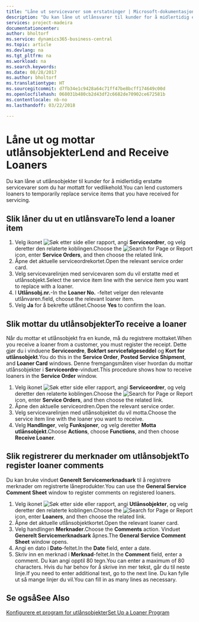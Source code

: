 ```yaml
---
title: "Låne ut servicevarer som erstatninger | Microsoft-dokumentasjon"
description: "Du kan låne ut utlånsvarer til kunder for å midlertidig erstatte servicevarer som du har mottatt for vedlikehold."
services: project-madeira
documentationcenter: 
author: bholtorf
ms.service: dynamics365-business-central
ms.topic: article
ms.devlang: na
ms.tgt_pltfrm: na
ms.workload: na
ms.search.keywords: 
ms.date: 08/28/2017
ms.author: bholtorf
ms.translationtype: HT
ms.sourcegitcommit: d7fb34e1c9428a64c71ff47be8bcff174649c00d
ms.openlocfilehash: 068031b480cb2d43df2c6682de70902ce672581b
ms.contentlocale: nb-no
ms.lasthandoff: 03/22/2018

---
```

# <a name="lend-and-receive-loaners"></a><span data-ttu-id="ef97c-103">Låne ut og mottar utlånsobjekter</span><span class="sxs-lookup"><span data-stu-id="ef97c-103">Lend and Receive Loaners</span></span>
<span data-ttu-id="ef97c-104">Du kan låne ut utlånsobjekter til kunder for å midlertidig erstatte servicevarer som du har mottatt for vedlikehold.</span><span class="sxs-lookup"><span data-stu-id="ef97c-104">You can lend customers loaners to temporarily replace service items that you have received for servicing.</span></span>  
  
## <a name="to-lend-a-loaner-item"></a><span data-ttu-id="ef97c-105">Slik låner du ut en utlånsvare</span><span class="sxs-lookup"><span data-stu-id="ef97c-105">To lend a loaner item</span></span>    
1. <span data-ttu-id="ef97c-106">Velg ikonet ![Søk etter side eller rapport](media/ui-search/search_small.png "Søk etter side eller rapport"), angi **Serviceordrer**, og velg deretter den relaterte koblingen.</span><span class="sxs-lookup"><span data-stu-id="ef97c-106">Choose the ![Search for Page or Report](media/ui-search/search_small.png "Search for Page or Report icon") icon, enter **Service Orders**, and then choose the related link.</span></span>  
2. <span data-ttu-id="ef97c-107">Åpne det aktuelle serviceordrekortet.</span><span class="sxs-lookup"><span data-stu-id="ef97c-107">Open the relevant service order card.</span></span>  
3. <span data-ttu-id="ef97c-108">Velg servicevarelinjen med servicevaren som du vil erstatte med et utlånsobjekt.</span><span class="sxs-lookup"><span data-stu-id="ef97c-108">Select the service item line with the service item you want to replace with a loaner.</span></span>  
4. <span data-ttu-id="ef97c-109">I **Utlånsobj.nr.**-</span><span class="sxs-lookup"><span data-stu-id="ef97c-109">In the **Loaner No.**</span></span> <span data-ttu-id="ef97c-110">-feltet velger den relevante utlånvaren.</span><span class="sxs-lookup"><span data-stu-id="ef97c-110">field, choose the relevant loaner item.</span></span>  
5. <span data-ttu-id="ef97c-111">Velg **Ja** for å bekrefte utlånet.</span><span class="sxs-lookup"><span data-stu-id="ef97c-111">Choose **Yes** to confirm the loan.</span></span>  

## <a name="to-receive-a-loaner"></a><span data-ttu-id="ef97c-112">Slik mottar du utlånsobjekter</span><span class="sxs-lookup"><span data-stu-id="ef97c-112">To receive a loaner</span></span>  
<span data-ttu-id="ef97c-113">Når du mottar et utlånsobjekt fra en kunde, må du registrere mottaket.</span><span class="sxs-lookup"><span data-stu-id="ef97c-113">When you receive a loaner from a customer, you must register the receipt.</span></span> <span data-ttu-id="ef97c-114">Dette gjør du i vinduene **Serviceordre**, **Bokført servicefølgeseddel** og **Kort for utlånsobjekt**.</span><span class="sxs-lookup"><span data-stu-id="ef97c-114">You do this in the **Service Order**, **Posted Service Shipment**, and **Loaner Card** windows.</span></span> <span data-ttu-id="ef97c-115">Denne fremgangsmåten viser hvordan du mottar utlånsobjekter i **Serviceordre**-vinduet.</span><span class="sxs-lookup"><span data-stu-id="ef97c-115">This procedure shows how to receive loaners in the **Service Order** window.</span></span>  
  
1. <span data-ttu-id="ef97c-116">Velg ikonet ![Søk etter side eller rapport](media/ui-search/search_small.png "Søk etter side eller rapport"), angi **Serviceordrer**, og velg deretter den relaterte koblingen.</span><span class="sxs-lookup"><span data-stu-id="ef97c-116">Choose the ![Search for Page or Report](media/ui-search/search_small.png "Search for Page or Report icon") icon, enter **Service Orders**, and then choose the related link.</span></span>  
2. <span data-ttu-id="ef97c-117">Åpne den aktuelle serviceordren.</span><span class="sxs-lookup"><span data-stu-id="ef97c-117">Open the relevant service order.</span></span>  
3. <span data-ttu-id="ef97c-118">Velg servicevarelinjen med utlånsobjektet du vil motta.</span><span class="sxs-lookup"><span data-stu-id="ef97c-118">Choose the service item line with the loaner you want to receive.</span></span>  
4. <span data-ttu-id="ef97c-119">Velg **Handlinger**, velg **Funksjoner**, og velg deretter **Motta utlånsobjekt**.</span><span class="sxs-lookup"><span data-stu-id="ef97c-119">Choose **Actions**, choose **Functions**, and then choose **Receive Loaner**.</span></span>  

## <a name="to-register-loaner-comments"></a><span data-ttu-id="ef97c-120">Slik registrerer du merknader om utlånsobjekt</span><span class="sxs-lookup"><span data-stu-id="ef97c-120">To register loaner comments</span></span>  
<span data-ttu-id="ef97c-121">Du kan bruke vinduet **Generelt Servicemerknadsark** til å registrere merknader om registrerte låneprodukter.</span><span class="sxs-lookup"><span data-stu-id="ef97c-121">You can use the **General Service Comment Sheet** window to register comments on registered loaners.</span></span>  
  
1. <span data-ttu-id="ef97c-122">Velg ikonet ![Søk etter side eller rapport](media/ui-search/search_small.png "Søk etter side eller rapport"), angi **Utlånsobjekter**, og velg deretter den relaterte koblingen.</span><span class="sxs-lookup"><span data-stu-id="ef97c-122">Choose the ![Search for Page or Report](media/ui-search/search_small.png "Search for Page or Report icon") icon, enter **Loaners**, and then choose the related link.</span></span>  
2. <span data-ttu-id="ef97c-123">Åpne det aktuelle utlånsobjektkortet.</span><span class="sxs-lookup"><span data-stu-id="ef97c-123">Open the relevant loaner card.</span></span>  
3. <span data-ttu-id="ef97c-124">Velg handlingen **Merknader**.</span><span class="sxs-lookup"><span data-stu-id="ef97c-124">Choose the **Comments** action.</span></span> <span data-ttu-id="ef97c-125">Vinduet **Generelt Servicemerknadsark** åpnes.</span><span class="sxs-lookup"><span data-stu-id="ef97c-125">The **General Service Comment Sheet** window opens.</span></span>  
4. <span data-ttu-id="ef97c-126">Angi en dato i **Dato**-feltet.</span><span class="sxs-lookup"><span data-stu-id="ef97c-126">In the **Date** field, enter a date.</span></span>  
5. <span data-ttu-id="ef97c-127">Skriv inn en merknad i **Merknad**-feltet.</span><span class="sxs-lookup"><span data-stu-id="ef97c-127">In the **Comment** field, enter a comment.</span></span> <span data-ttu-id="ef97c-128">Du kan angi opptil 80 tegn.</span><span class="sxs-lookup"><span data-stu-id="ef97c-128">You can enter a maximum of 80 characters.</span></span> <span data-ttu-id="ef97c-129">Hvis du har behov for å skrive inn mer tekst, går du til neste linje.</span><span class="sxs-lookup"><span data-stu-id="ef97c-129">If you need to enter additional text, go to the next line.</span></span> <span data-ttu-id="ef97c-130">Du kan fylle ut så mange linjer du vil.</span><span class="sxs-lookup"><span data-stu-id="ef97c-130">You can fill in as many lines as necessary.</span></span>  
  
## <a name="see-also"></a><span data-ttu-id="ef97c-131">Se også</span><span class="sxs-lookup"><span data-stu-id="ef97c-131">See Also</span></span>  
[<span data-ttu-id="ef97c-132">Konfigurere et program for utlånsobjekter</span><span class="sxs-lookup"><span data-stu-id="ef97c-132">Set Up a Loaner Program</span></span>](service-how-setup-loaner-program.md)   

